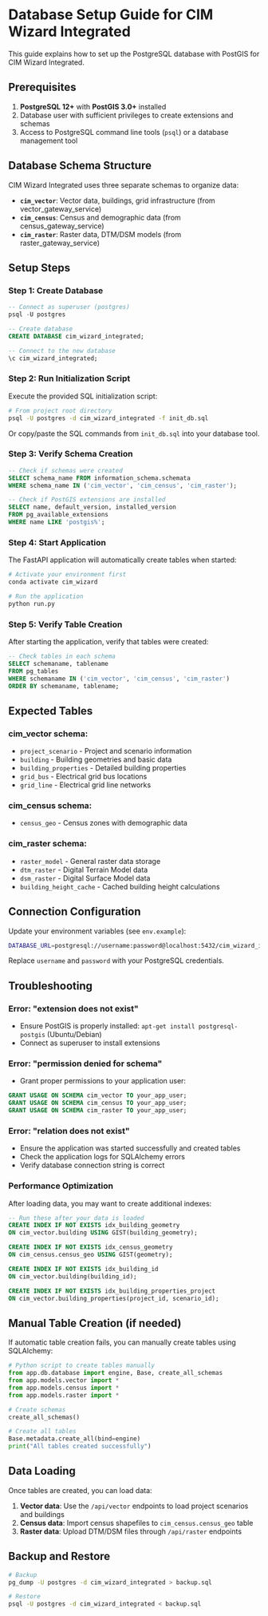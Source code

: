 # Database Setup Guide for CIM Wizard Integrated

This guide explains how to set up the PostgreSQL database with PostGIS for CIM Wizard Integrated.

## Prerequisites

1. **PostgreSQL 12+** with **PostGIS 3.0+** installed
2. Database user with sufficient privileges to create extensions and schemas
3. Access to PostgreSQL command line tools (`psql`) or a database management tool

## Database Schema Structure

CIM Wizard Integrated uses three separate schemas to organize data:

- **`cim_vector`**: Vector data, buildings, grid infrastructure (from vector_gateway_service)
- **`cim_census`**: Census and demographic data (from census_gateway_service)  
- **`cim_raster`**: Raster data, DTM/DSM models (from raster_gateway_service)

## Setup Steps

### Step 1: Create Database

```sql
-- Connect as superuser (postgres)
psql -U postgres

-- Create database
CREATE DATABASE cim_wizard_integrated;

-- Connect to the new database
\c cim_wizard_integrated;
```

### Step 2: Run Initialization Script

Execute the provided SQL initialization script:

```bash
# From project root directory
psql -U postgres -d cim_wizard_integrated -f init_db.sql
```

Or copy/paste the SQL commands from `init_db.sql` into your database tool.

### Step 3: Verify Schema Creation

```sql
-- Check if schemas were created
SELECT schema_name FROM information_schema.schemata 
WHERE schema_name IN ('cim_vector', 'cim_census', 'cim_raster');

-- Check if PostGIS extensions are installed
SELECT name, default_version, installed_version 
FROM pg_available_extensions 
WHERE name LIKE 'postgis%';
```

### Step 4: Start Application

The FastAPI application will automatically create tables when started:

```bash
# Activate your environment first
conda activate cim_wizard

# Run the application
python run.py
```

### Step 5: Verify Table Creation

After starting the application, verify that tables were created:

```sql
-- Check tables in each schema
SELECT schemaname, tablename 
FROM pg_tables 
WHERE schemaname IN ('cim_vector', 'cim_census', 'cim_raster')
ORDER BY schemaname, tablename;
```

## Expected Tables

### cim_vector schema:
- `project_scenario` - Project and scenario information
- `building` - Building geometries and basic data
- `building_properties` - Detailed building properties
- `grid_bus` - Electrical grid bus locations
- `grid_line` - Electrical grid line networks

### cim_census schema:
- `census_geo` - Census zones with demographic data

### cim_raster schema:
- `raster_model` - General raster data storage
- `dtm_raster` - Digital Terrain Model data
- `dsm_raster` - Digital Surface Model data
- `building_height_cache` - Cached building height calculations

## Connection Configuration

Update your environment variables (see `env.example`):

```bash
DATABASE_URL=postgresql://username:password@localhost:5432/cim_wizard_integrated
```

Replace `username` and `password` with your PostgreSQL credentials.

## Troubleshooting

### Error: "extension does not exist"
- Ensure PostGIS is properly installed: `apt-get install postgresql-postgis` (Ubuntu/Debian)
- Connect as superuser to install extensions

### Error: "permission denied for schema"
- Grant proper permissions to your application user:
```sql
GRANT USAGE ON SCHEMA cim_vector TO your_app_user;
GRANT USAGE ON SCHEMA cim_census TO your_app_user;  
GRANT USAGE ON SCHEMA cim_raster TO your_app_user;
```

### Error: "relation does not exist"
- Ensure the application was started successfully and created tables
- Check the application logs for SQLAlchemy errors
- Verify database connection string is correct

### Performance Optimization

After loading data, you may want to create additional indexes:

```sql
-- Run these after your data is loaded
CREATE INDEX IF NOT EXISTS idx_building_geometry 
ON cim_vector.building USING GIST(building_geometry);

CREATE INDEX IF NOT EXISTS idx_census_geometry 
ON cim_census.census_geo USING GIST(geometry);

CREATE INDEX IF NOT EXISTS idx_building_id 
ON cim_vector.building(building_id);

CREATE INDEX IF NOT EXISTS idx_building_properties_project 
ON cim_vector.building_properties(project_id, scenario_id);
```

## Manual Table Creation (if needed)

If automatic table creation fails, you can manually create tables using SQLAlchemy:

```python
# Python script to create tables manually
from app.db.database import engine, Base, create_all_schemas
from app.models.vector import *
from app.models.census import *
from app.models.raster import *

# Create schemas
create_all_schemas()

# Create all tables
Base.metadata.create_all(bind=engine)
print("All tables created successfully")
```

## Data Loading

Once tables are created, you can load data:

1. **Vector data**: Use the `/api/vector` endpoints to load project scenarios and buildings
2. **Census data**: Import census shapefiles to `cim_census.census_geo` table
3. **Raster data**: Upload DTM/DSM files through `/api/raster` endpoints

## Backup and Restore

```bash
# Backup
pg_dump -U postgres -d cim_wizard_integrated > backup.sql

# Restore
psql -U postgres -d cim_wizard_integrated < backup.sql
```